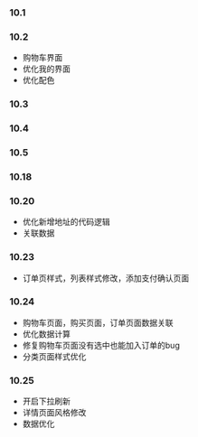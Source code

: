 ### 10.1

### 10.2 
  * 购物车界面
  * 优化我的界面
  * 优化配色

### 10.3

### 10.4

### 10.5

### 10.18

### 10.20
   * 优化新增地址的代码逻辑    
   * 关联数据

### 10.23 
   * 订单页样式，列表样式修改，添加支付确认页面 

### 10.24
  * 购物车页面，购买页面，订单页面数据关联
  * 优化数据计算
  * 修复购物车页面没有选中也能加入订单的bug
  * 分类页面样式优化

### 10.25
  * 开启下拉刷新 
  * 详情页面风格修改 
  * 数据优化